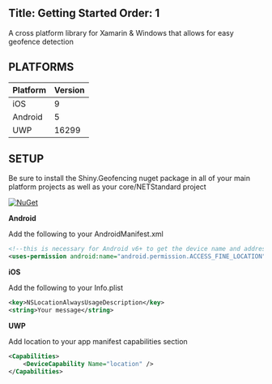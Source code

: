 Title: Getting Started
Order: 1
---
A cross platform library for Xamarin & Windows that allows for easy geofence detection


## PLATFORMS

|Platform|Version|
|--------|-------|
|iOS|9|
|Android|5|
|UWP|16299|

## SETUP

Be sure to install the Shiny.Geofencing nuget package in all of your main platform projects as well as your core/NETStandard project

[![NuGet](https://img.shields.io/nuget/v/Shiny.Locations.svg?maxAge=2592000)](https://www.nuget.org/packages/Shiny.Locations/)

**Android**

Add the following to your AndroidManifest.xml

```xml
<!--this is necessary for Android v6+ to get the device name and address-->
<uses-permission android:name="android.permission.ACCESS_FINE_LOCATION" />
```

**iOS**

Add the following to your Info.plist

```xml
<key>NSLocationAlwaysUsageDescription</key>
<string>Your message</string>
```

**UWP**

Add location to your app manifest capabilities section

```xml
<Capabilities>
    <DeviceCapability Name="location" />
</Capabilities>
```